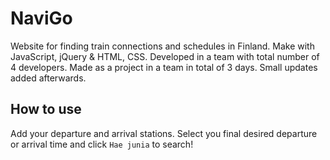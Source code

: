 # NaviGo
Website for finding train connections and schedules in Finland. Make with JavaScript, jQuery &amp; HTML, CSS. Developed in a team with total number of 4 developers.
Made as a project in a team in total of 3 days. Small updates added afterwards.

## How to use
Add your departure and arrival stations. Select you final desired departure or arrival time and click `Hae junia` to search!
